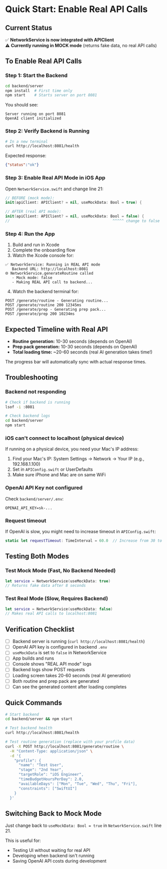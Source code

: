 # Quick Start: Enable Real API Calls

## Current Status

✅ **NetworkService is now integrated with APIClient**  
⚠️ **Currently running in MOCK mode** (returns fake data, no real API calls)

## To Enable Real API Calls

### Step 1: Start the Backend

```bash
cd backend/server
npm install  # First time only
npm start    # Starts server on port 8081
```

You should see:
```
Server running on port 8081
OpenAI client initialized
```

### Step 2: Verify Backend is Running

```bash
# In a new terminal
curl http://localhost:8081/health
```

Expected response:
```json
{"status":"ok"}
```

### Step 3: Enable Real API Mode in iOS App

Open `NetworkService.swift` and change line 21:

```swift
// BEFORE (mock mode):
init(apiClient: APIClient? = nil, useMockData: Bool = true) {

// AFTER (real API mode):
init(apiClient: APIClient? = nil, useMockData: Bool = false) {
//                                              ^^^^^ change to false
```

### Step 4: Run the App

1. Build and run in Xcode
2. Complete the onboarding flow
3. Watch the Xcode console for:

```
✅ NetworkService: Running in REAL API mode
   Backend URL: http://localhost:8081
🌐 NetworkService.generateRoutine called
   - Mock mode: false
   - Making REAL API call to backend...
```

4. Watch the backend terminal for:

```
POST /generate/routine - Generating routine...
POST /generate/routine 200 12345ms
POST /generate/prep - Generating prep pack...
POST /generate/prep 200 10234ms
```

## Expected Timeline with Real API

- **Routine generation:** 10-30 seconds (depends on OpenAI)
- **Prep pack generation:** 10-30 seconds (depends on OpenAI)
- **Total loading time:** ~20-60 seconds (real AI generation takes time!)

The progress bar will automatically sync with actual response times.

## Troubleshooting

### Backend not responding
```bash
# Check if backend is running
lsof -i :8081

# Check backend logs
cd backend/server
npm start
```

### iOS can't connect to localhost (physical device)
If running on a physical device, you need your Mac's IP address:

1. Find your Mac's IP: System Settings → Network → Your IP (e.g., 192.168.1.100)
2. Set in `APIConfig.swift` or UserDefaults
3. Make sure iPhone and Mac are on same WiFi

### OpenAI API Key not configured
Check `backend/server/.env`:
```env
OPENAI_API_KEY=sk-...
```

### Request timeout
If OpenAI is slow, you might need to increase timeout in `APIConfig.swift`:
```swift
static let requestTimeout: TimeInterval = 60.0  // Increase from 30 to 60
```

## Testing Both Modes

### Test Mock Mode (Fast, No Backend Needed)
```swift
let service = NetworkService(useMockData: true)
// Returns fake data after 8 seconds
```

### Test Real Mode (Slow, Requires Backend)
```swift
let service = NetworkService(useMockData: false)
// Makes real API calls to localhost:8081
```

## Verification Checklist

- [ ] Backend server is running (`curl http://localhost:8081/health`)
- [ ] OpenAI API key is configured in backend `.env`
- [ ] `useMockData` is set to `false` in NetworkService
- [ ] App builds and runs
- [ ] Console shows "REAL API mode" logs
- [ ] Backend logs show POST requests
- [ ] Loading screen takes 20-60 seconds (real AI generation)
- [ ] Both routine and prep pack are generated
- [ ] Can see the generated content after loading completes

## Quick Commands

```bash
# Start backend
cd backend/server && npm start

# Test backend health
curl http://localhost:8081/health

# Test routine generation (replace with your profile data)
curl -X POST http://localhost:8081/generate/routine \
  -H "Content-Type: application/json" \
  -d '{
    "profile": {
      "name": "Test User",
      "stage": "2nd Year",
      "targetRole": "iOS Engineer",
      "timeBudgetHoursPerDay": 2.0,
      "availableDays": ["Mon", "Tue", "Wed", "Thu", "Fri"],
      "constraints": ["SwiftUI"]
    }
  }'
```

## Switching Back to Mock Mode

Just change back to `useMockData: Bool = true` in `NetworkService.swift` line 21.

This is useful for:
- Testing UI without waiting for real API
- Developing when backend isn't running
- Saving OpenAI API costs during development


